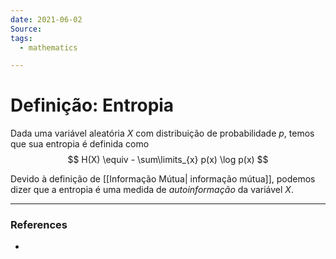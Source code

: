 ```yaml
---
date: 2021-06-02
Source:
tags:
  - mathematics 

---
```

# Definição: Entropia
Dada uma variável aleatória $X$ com distribuição de probabilidade $p$, temos que sua entropia é definida como
$$
H(X) \equiv - \sum\limits_{x} p(x) \log p(x)
$$ 

Devido à definição de [[Informação Mútua| informação mútua]], podemos dizer que a entropia é uma medida de *autoinformação* da variável $X$.

---
### References
- 